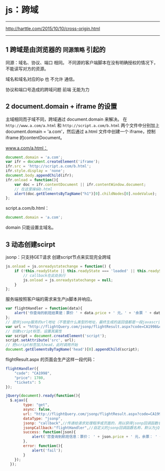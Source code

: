 # js：跨域
---

http://harttle.com/2015/10/10/cross-origin.html

---

## 1 跨域是由浏览器的 `同源策略` 引起的
同源：域名、协议、端口 相同。
不同源的客户端脚本在没有明确授权的情况下，不能读写对方的资源。

域名和域名对应的ip 也 不允许 通信。

协议和端口号造成的跨域问题 前端 无能为力

## 2 document.domain + iframe 的设置
主域相同而子域不同，跨域通过 document.domain 来解决。
在 `http://www.a.com/a.html` 和 `http://script.a.com/b.html` 两个文件中分别加上 document.domain = 'a.com'，然后通过 a.html 文件中创建一个 iframe，控制 iframe 的contentDocument。

www.a.com/a.html：
```js
document.domain = 'a.com';
var ifr = document.createElement('iframe');
ifr.src = 'http://script.a.com/b.html';
ifr.style.display = 'none';
document.body.appendChild(ifr);
ifr.onload = function(){
    var doc = ifr.contentDocument || ifr.contentWindow.document;
    // 在这里操纵b.html
    alert(doc.getElementsByTagName("h1")[0].childNodes[0].nodeValue);
};
```

script.a.com/b.html：
```js
document.domain = 'a.com';
```

domain 只能设置主域名。

## 3 动态创建scirpt
jsonp：只支持GET请求
创建script节点来实现完全跨域
```js
js.onload = js.onreadystatechange = function() {
    if (!this.readyState || this.readyState === 'loaded' || this.readyState === 'complete') {
        // callback在此处执行
        js.onload = js.onreadystatechange = null;
    }
};
```
服务端按照客户端的需求来生产js脚本并响应。
```js
var flightHandler = function(data){
    alert('你查询的航班结果是：票价 ' + data.price + ' 元，' + '余票 ' + data.tickets + ' 张。');
};
// 提供jsonp服务的url地址（不管是什么类型的地址，最终生成的返回值都是一段javascript代码）
var url = "http://flightQuery.com/jsonp/flightResult.aspx?code=CA1998&callback=flightHandler";
// 创建script标签，设置其属性
var script = document.createElement('script');
script.setAttribute('src', url);
// 把script标签加入head，此时调用开始
document.getElementsByTagName('head')[0].appendChild(script); 
```
flightResult.aspx 的页面会生产这样一段代码：
```js
flightHandler({
    "code": "CA1998",
    "price": 1780,
    "tickets": 5
});
```
```js
jQuery(document).ready(function(){ 
  $.ajax({
        type: "get",
        async: false,
        url: "http://flightQuery.com/jsonp/flightResult.aspx?code=CA1998",
        dataType: "jsonp",
        jsonp: "callback",//传递给请求处理程序或页面的，用以获得jsonp回调函数名的参数名(一般默认为:callback)
        jsonpCallback:"flightHandler",//自定义的jsonp回调函数名称，默认为jQuery自动生成的随机函数名，也可以写"?"，jQuery会自动为你处理数据
        success: function(json){
            alert('您查询到航班信息：票价： ' + json.price + ' 元，余票： ' + json.tickets + ' 张。');
        },
        error: function(){
            alert('fail');
        }
    });
  });
```








